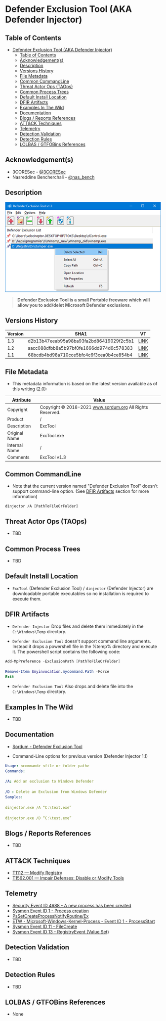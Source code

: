 # Defender Exclusion Tool (AKA Defender Injector)

## Table of Contents

- [Defender Exclusion Tool (AKA Defender Injector)](#defender-exclusion-tool-aka-defender-injector)
  - [Table of Contents](#table-of-contents)
  - [Acknowledgement(s)](#acknowledgements)
  - [Description](#description)
  - [Versions History](#versions-history)
  - [File Metadata](#file-metadata)
  - [Common CommandLine](#common-commandline)
  - [Threat Actor Ops (TAOps)](#threat-actor-ops-taops)
  - [Common Process Trees](#common-process-trees)
  - [Default Install Location](#default-install-location)
  - [DFIR Artifacts](#dfir-artifacts)
  - [Examples In The Wild](#examples-in-the-wild)
  - [Documentation](#documentation)
  - [Blogs / Reports References](#blogs--reports-references)
  - [ATT&CK Techniques](#attck-techniques)
  - [Telemetry](#telemetry)
  - [Detection Validation](#detection-validation)
  - [Detection Rules](#detection-rules)
  - [LOLBAS / GTFOBins References](#lolbas--gtfobins-references)

## Acknowledgement(s)

- 3CORESec - [@3CORESec](https://twitter.com/3CORESec)
- Nasreddine Bencherchali - [@nas_bench](https://twitter.com/nas_bench)

## Description

<p align="center"><img src="/Images/Screenshots/DefenderExclusionTool.png"></p>

> **Defender Exclusion Tool is a small Portable freeware which will allow you to add/delet Microsoft Defender exclusions.**

## Versions History

| Version | SHA1                                     | VT                                                                                                                   |
|---------|------------------------------------------|----------------------------------------------------------------------------------------------------------------------|
| 1.3    | d2b13b47eeab95a98ba93fa2bd86419029f2c5b1 | [LINK](https://www.virustotal.com/gui/file/7d8f35945c17c54056d4aaca05c14bd45640a8c9d1d38f646ae06a8b9cb0c117)                                                                                                             |
| 1.2    | aacc088dfbb8a5b97bf0fe1666dd974d6c578383 | [LINK](https://www.virustotal.com/gui/file/3cbbd45d2acc6fe5dbb71faa7febc910329d1b032aaaede54036b203a6563367)                                                                                                             |
| 1.1    | 68bcdb4bd98a710cce5bfc4c6f3cea0b4ce854b4 | [LINK](https://www.virustotal.com/gui/file/4b3a81fe645bae70594161be1c467636b9caf36a1451c615f79e8ae24609f975)                                                                                                             |

## File Metadata

- This metadata information is based on the latest version available as of this writing (2.0):

| Attribute     | Value |
|---------------|-------|
| Copyright     | Copyright © 2018-2021 www.sordum.org All Rights Reserved.     |
| Product       | /     |
| Description   | ExcTool     |
| Original Name | ExcTool.exe     |
| Internal Name | /     |
| Comments      | ExcTool v1.3     |


## Common CommandLine

- Note that the current version named "Defender Exclusion Tool" doesn't support command-line option. (See [DFIR Artifacts](#dfir-artifacts) section for more information)

```batch
dinjector /A [PathToFileOrFolder]
```

## Threat Actor Ops (TAOps)

- TBD

## Common Process Trees

- TBD

## Default Install Location

- ``ExcTool`` (Defender Exclusion Tool) / ``dinjector`` (Defender Injector) are downloadable portable executables so no installation is required to execute them.

## DFIR Artifacts

- ``Defender Injector`` Drop files and delete them immediately in the ``C:\Windows\Temp`` directory.

- ``Defender Exclusion Tool`` doesn't support command line arguments. Instead it drops a powershell file in the %temp% directory and execute it. The powershell script contains the following code:

```powershell
Add-MpPreference -ExclusionPath [PathToFileOrFolder]

Remove-Item $myinvocation.mycommand.Path -Force
Exit
```

- ``Defender Exclusion Tool`` Also drops and delete file into the ``C:\Windows\Temp`` directory.

## Examples In The Wild

- TBD

## Documentation

- [Sordum - Defender Exclusion Tool](https://www.sordum.org/10636/defender-exclusion-tool-v1-3/)

- Command-Line options for previous version (Defender Injector 1.1)

```yaml
Usage: <command> <file or folder path>
Commands:

/A: Add an exclusion to Windows Defender

/D : Delete an Exclusion from Windows Defender
Samples:

dinjector.exe /A “C:\text.exe”

dinjector.exe /D “C:\test.exe”
```

## Blogs / Reports References

- TBD

## ATT&CK Techniques

- [T1112 — Modify Registry](https://attack.mitre.org/techniques/T1112/)
- [T1562.001 — Impair Defenses: Disable or Modify Tools](https://attack.mitre.org/techniques/T1562/001/)

## Telemetry

- [Security Event ID 4688 - A new process has been created](https://www.ultimatewindowssecurity.com/securitylog/encyclopedia/event.aspx?eventID=4688)
- [Sysmon Event ID 1 - Process creation](https://www.ultimatewindowssecurity.com/securitylog/encyclopedia/event.aspx?eventid=90001)
- [PsSetCreateProcessNotifyRoutine/Ex](https://docs.microsoft.com/en-us/windows-hardware/drivers/ddi/ntddk/nf-ntddk-pssetcreateprocessnotifyroutineex)
- [ETW - Microsoft-Windows-Kernel-Process - Event ID 1 - ProcessStart](https://github.com/nasbench/EVTX-ETW-Resources)
- [Sysmon Event ID 11 - FileCreate](https://www.ultimatewindowssecurity.com/securitylog/encyclopedia/event.aspx?eventid=90011)
- [Sysmon Event ID 13 - RegistryEvent (Value Set)](https://www.ultimatewindowssecurity.com/securitylog/encyclopedia/event.aspx?eventid=90013)

## Detection Validation

- TBD

## Detection Rules

- TBD

## LOLBAS / GTFOBins References

- None
